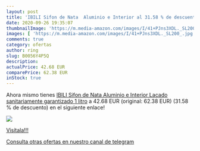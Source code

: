 ```yaml
---
layout: post
title: 'IBILI Sifon de Nata  Aluminio e Interior al 31.58 % de descuento'
date: 2020-09-26 19:35:07
thumbnailImage: 'https://m.media-amazon.com/images/I/41+PJns3XDL._SL200_.jpg'
images: [ 'https://m.media-amazon.com/images/I/41+PJns3XDL._SL200_.jpg' ]
comments: true
category: ofertas
author: ring
slug: B0056Y4P5Q
description:
actualPrice: 42.68 EUR
comparePrice: 62.38 EUR
inStock: true
---
```


Ahora mismo tienes [IBILI Sifon de Nata  Aluminio e Interior Lacado sanitariamente garantizado  1 litro](https://www.amazon.com/dp/B0056Y4P5Q/?tag=redken08-20) a 42.68 EUR (original: 62.38 EUR) (31.58 %  de descuento) en el siguiente enlace!

[![](https://m.media-amazon.com/images/I/41+PJns3XDL._SL200_.jpg)](https://www.amazon.com/dp/B0056Y4P5Q/?tag=redken08-20)

[Visítala!!!](https://www.amazon.com/dp/B0056Y4P5Q/?tag=redken08-20)

[Consulta otras ofertas en nuestro canal de telegram](https://t.me/s/ofertas25)

